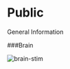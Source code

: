 # Public

General Information 



###Brain   



![brain-stim](https://user-images.githubusercontent.com/53918883/163282029-1caa86cd-5adf-4d97-9436-1122df700f90.jpg)






